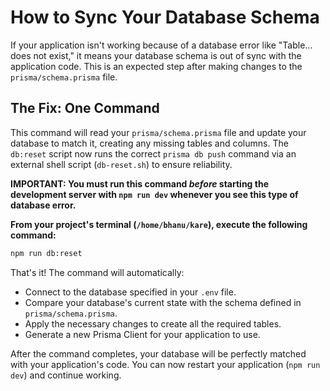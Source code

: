 
# How to Sync Your Database Schema

If your application isn't working because of a database error like "Table... does not exist," it means your database schema is out of sync with the application code. This is an expected step after making changes to the `prisma/schema.prisma` file.

## The Fix: One Command

This command will read your `prisma/schema.prisma` file and update your database to match it, creating any missing tables and columns. The `db:reset` script now runs the correct `prisma db push` command via an external shell script (`db-reset.sh`) to ensure reliability.

**IMPORTANT: You must run this command *before* starting the development server with `npm run dev` whenever you see this type of database error.**

**From your project's terminal (`/home/bhanu/kare`), execute the following command:**
```bash
npm run db:reset
```

That's it! The command will automatically:
- Connect to the database specified in your `.env` file.
- Compare your database's current state with the schema defined in `prisma/schema.prisma`.
- Apply the necessary changes to create all the required tables.
- Generate a new Prisma Client for your application to use.

After the command completes, your database will be perfectly matched with your application's code. You can now restart your application (`npm run dev`) and continue working.
